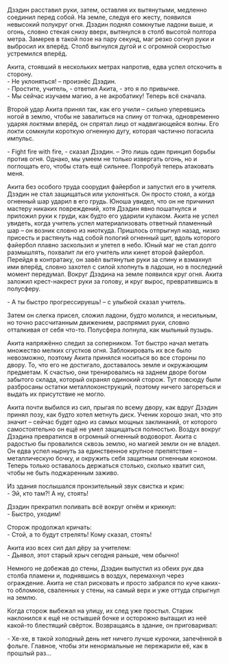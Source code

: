 Дзэдин расставил руки, затем, оставляя их вытянутыми, медленно соединил перед собой. На земле, следуя его жесту, появился невысокий полукруг огня. Дзэдин поднял сомкнутые ладони выше, и огонь, словно стекая снизу вверх, вытянулся в столб высотой полтора метра. Замерев в такой позе на пару секунд, маг резко согнул руки и выбросил их вперёд. Столб выгнулся дугой и с огромной скоростью устремился вперёд.

Акита, стоявший в нескольких метрах напротив, едва успел отскочить в сторону.  
\- Не уклоняться! – произнёс Дзэдин.  
\- Простите, учитель, - ответил Акита, - это я по привычке.  
\- Мы сейчас изучаем магию, а не акробатику! Теперь всё сначала.

Второй удар Акита принял так, как его учили – сильно уперевшись ногой в землю, чтобы не завалиться на спину от толчка, одновременно ударяя локтями вперёд, он спрятал лицо от надвигающейся волны. Его локти сомкнули короткую огненную дугу, которая частично погасила импульс.

\- Fight fire with fire, - сказал Дзэдин. – Это лишь один принцип борьбы против огня. Однако, мы умеем не только извергать огонь, но и поглощать его, чтобы стать ещё сильнее. Попробуй теперь атаковать меня.

Акита без особого труда соорудил файербол и запустил его в учителя. Дзэдин не стал защищаться или уклоняться. Он просто стоял, а когда огненный шар ударил в его грудь. Юноша увидел, что он не причинил мастеру никаких повреждений, хотя Дзэдин явно пошатнулся и приложил руки к груди, как будто его ударили кулаком. Акита не успел увидеть, когда учитель успел материализовать ответный пламенный шар – он возник словно из ниоткуда. Пришлось отпрыгнул назад, низко присесть и растянуть над собой пологий огненный щит, вдоль которого файербол плавно заскользил и улетел в небо. Юный маг не стал долго размышлять, похвалит ли его учитель или кинет второй файербол. Перейдя в контратаку, он завёл вытянутые руки за спину и взмахнул ими вперёд, словно захотел с силой хлопнуть в ладоши, но в последний момент передумал. Вокруг Дзэдина на земле появился круг огня. Акита заложил крест-накрест руки за голову, и круг вырос, превратившись в полусферу.

\- А ты быстро прогрессируешь! – с улыбкой сказал учитель. 

Затем он слегка присел, сложил ладони, будто молился, и несильным, но точно рассчитанным движением, распрямил руки, словно отталкивая от себя что-то. Полусфера лопнула, как мыльный пузырь.

Акита напряжённо следил за соперником. Тот быстро начал метать множество мелких сгустков огня. Заблокировать их все было невозможно, поэтому Акита принялся носиться во все стороны по двору. То, что его не достигало, доставалось земле и окружающим предметам. К счастью, они тренировались на заднем дворе богом забытого склада, который охранял одинокий сторож. Тут повсюду были разбросаны остатки металлоконструкций, поэтому ничего загореться и выдать их присутствие не могло.

Акита почти выбился из сил, прыгая по всему двору, как вдруг Дзэдин принял позу, как будто хотел метнуть диск. Ученик хорошо знал, что это значит – сейчас будет одно из самых мощных заклинаний, от которого самостоятельно он ещё не умел защищаться полностью. Воздух вокруг Дзэдина превратился в огромный огненный водоворот. Акита с радостью бы провалился сквозь землю, но магией земли он не владел. Он едва успел нырнуть за единственное крупное препятствие – металлическую бочку, и окружить себя защитным огненным коконом. Теперь только оставалось держаться столько, сколько хватит сил, чтобы не быть поджаренным заживо.

Из здания послышался пронзительный звук свистка и крик:  
\- Эй, кто там?! А ну, стоять! 

Дзэдин прекратил поливать всё вокруг огнём и крикнул:  
\- Быстро, уходим!

Сторож продолжал кричать:  
\- Стой, а то будут стрелять! Кому сказал, стоять! 

Акита изо всех сил дал дёру за учителем:  
\- Дьявол, этот старый хрыч сегодня раньше, чем обычно! 

Немного не добежав до стены, Дзэдин выпустил из обеих рук два столба пламени и, поднявшись в воздух, перемахнул через ограждение. Акита не стал рисковать и просто забрался по куче каких-то обломков, сваленных у стены, на самый верх и уже оттуда спрыгнул на землю.

Когда сторож выбежал на улицу, их след уже простыл. Старик наклонился к ещё не остывшей бочке и осторожно вытащил из неё какой-то блестящий свёрток. Возвращаясь в здание, он приговаривал: 

\- Хе-хе, в такой холодный день нет ничего лучше курочки, запечённой в фольге. Главное, чтобы эти ненормальные не пережарили её, как в прошлый раз…
